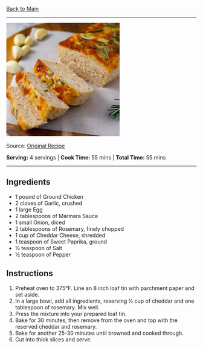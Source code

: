 [Back to Main](/README.md)

---

<img src="/200%20Images/Cheesy%20Chicken%20Meatloaf.png" width="300" />

Source: [Original Recipe](https://www.myketokitchen.com/keto-recipes/keto-cheesy-chicken-meatloaf/)

**Serving:** 4 servings | **Cook Time:** 55 mins | **Total Time:** 55 mins

---
## Ingredients

- 1 pound of Ground Chicken
- 2 cloves of Garlic, crushed
- 1 large Egg
- 2 tablespoons of Marinara Sauce
- 1 small Onion, diced
- 2 tablespoons of Rosemary, finely chopped
- 1 cup of Cheddar Cheese, shredded
- 1 teaspoon of Sweet Paprika, ground
- ½ teaspoon of Salt
- ½ teaspoon of Pepper

## Instructions

1. Preheat oven to 375°F. Line an 8 inch loaf tin with parchment paper and set aside.
2. In a large bowl, add all ingredients, reserving ½ cup of cheddar and one tablespoon of rosemary. Mix well.
3. Press the mixture into your prepared loaf tin.
4. Bake for 30 minutes, then remove from the oven and top with the reserved cheddar and rosemary.
5. Bake for another 25-30 minutes until browned and cooked through.
6. Cut into thick slices and serve.